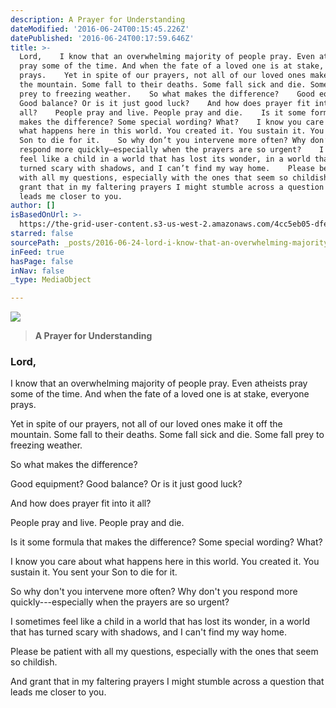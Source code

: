 ```yaml
---
description: A Prayer for Understanding
dateModified: '2016-06-24T00:15:45.226Z'
datePublished: '2016-06-24T00:17:59.646Z'
title: >-
  Lord,    I know that an overwhelming majority of people pray. Even atheists
  pray some of the time. And when the fate of a loved one is at stake, everyone
  prays.    Yet in spite of our prayers, not all of our loved ones make it off
  the mountain. Some fall to their deaths. Some fall sick and die. Some fall
  prey to freezing weather.    So what makes the difference?    Good equipment?
  Good balance? Or is it just good luck?    And how does prayer fit into it
  all?    People pray and live. People pray and die.    Is it some formula that
  makes the difference? Some special wording? What?    I know you care about
  what happens here in this world. You created it. You sustain it. You sent your
  Son to die for it.    So why don’t you intervene more often? Why don’t you
  respond more quickly—especially when the prayers are so urgent?    I sometimes
  feel like a child in a world that has lost its wonder, in a world that has
  turned scary with shadows, and I can’t find my way home.    Please be patient
  with all my questions, especially with the ones that seem so childish.    And
  grant that in my faltering prayers I might stumble across a question that
  leads me closer to you.
author: []
isBasedOnUrl: >-
  https://the-grid-user-content.s3-us-west-2.amazonaws.com/4cc5eb05-dfef-45f8-899f-95dff587b467.jpg
starred: false
sourcePath: _posts/2016-06-24-lord-i-know-that-an-overwhelming-majority-of-people-pray.md
inFeed: true
hasPage: false
inNav: false
_type: MediaObject

---
```

![](https://the-grid-user-content.s3-us-west-2.amazonaws.com/d53bc5cb-d806-4046-94a0-3ded563cba7e.jpg)

> **A Prayer for Understanding**

### Lord,   
  
I know that an overwhelming majority of people pray. Even atheists pray some of the time. And when the fate of a loved one is at stake, everyone prays.   
  
Yet in spite of our prayers, not all of our loved ones make it off the mountain. Some fall to their deaths. Some fall sick and die. Some fall prey to freezing weather.   
  
So what makes the difference?   
  
Good equipment? Good balance? Or is it just good luck?   
  
And how does prayer fit into it all?   
  
People pray and live. People pray and die.   
  
Is it some formula that makes the difference? Some special wording? What?   
  
I know you care about what happens here in this world. You created it. You sustain it. You sent your Son to die for it.   
  
So why don't you intervene more often? Why don't you respond more quickly---especially when the prayers are so urgent?   
  
I sometimes feel like a child in a world that has lost its wonder, in a world that has turned scary with shadows, and I can't find my way home.   
  
Please be patient with all my questions, especially with the ones that seem so childish.   
  
And grant that in my faltering prayers I might stumble across a question that leads me closer to you.